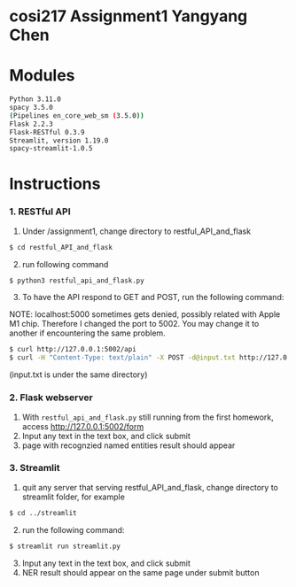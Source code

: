 # cosi217 Assignment1 Yangyang Chen

# Modules
```bash
Python 3.11.0
spacy 3.5.0
(Pipelines en_core_web_sm (3.5.0))
Flask 2.2.3
Flask-RESTful 0.3.9
Streamlit, version 1.19.0
spacy-streamlit-1.0.5
```
# Instructions

### 1. RESTful API
1. Under /assignment1, change directory to restful_API_and_flask
```bash
$ cd restful_API_and_flask
```
2. run following command
```bash
$ python3 restful_api_and_flask.py
```
3. To have the API respond to GET and POST, run the following command:

NOTE: localhost:5000 sometimes gets denied, possibly related with Apple M1 chip. Therefore I changed the port to 5002. You may change it to another if encountering the same problem. 
```bash
$ curl http://127.0.0.1:5002/api
$ curl -H "Content-Type: text/plain" -X POST -d@input.txt http://127.0.0.1:5002/api
```
(input.txt is under the same directory)

### 2. Flask webserver
1. With `restful_api_and_flask.py` still running from the first homework, access http://127.0.0.1:5002/form
2. Input any text in the text box, and click submit
3. page with recognzied named entities result should appear

### 3. Streamlit
1. quit any server that serving restful_API_and_flask, change directory to streamlit folder, for example
```bash
$ cd ../streamlit
```
2. run the following command:
```bash
$ streamlit run streamlit.py
```
3. Input any text in the text box, and click submit
4. NER result should appear on the same page under submit button
